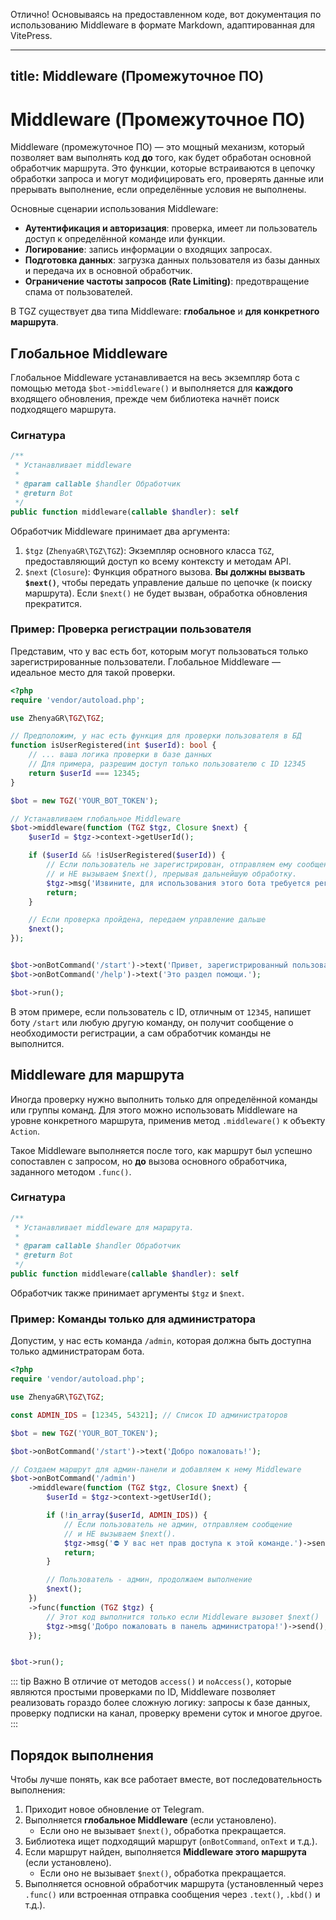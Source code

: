 Отлично! Основываясь на предоставленном коде, вот документация по использованию Middleware в формате Markdown, адаптированная для VitePress.

---
title: Middleware (Промежуточное ПО)
---

# Middleware (Промежуточное ПО)

Middleware (промежуточное ПО) — это мощный механизм, который позволяет вам выполнять код **до** того, как будет обработан основной обработчик маршрута. Это функции, которые встраиваются в цепочку обработки запроса и могут модифицировать его, проверять данные или прерывать выполнение, если определённые условия не выполнены.

Основные сценарии использования Middleware:
-   **Аутентификация и авторизация**: проверка, имеет ли пользователь доступ к определённой команде или функции.
-   **Логирование**: запись информации о входящих запросах.
-   **Подготовка данных**: загрузка данных пользователя из базы данных и передача их в основной обработчик.
-   **Ограничение частоты запросов (Rate Limiting)**: предотвращение спама от пользователей.

В TGZ существует два типа Middleware: **глобальное** и **для конкретного маршрута**.

## Глобальное Middleware

Глобальное Middleware устанавливается на весь экземпляр бота с помощью метода `$bot->middleware()` и выполняется для **каждого** входящего обновления, прежде чем библиотека начнёт поиск подходящего маршрута.

### Сигнатура

```php
/**
 * Устанавливает middleware
 *
 * @param callable $handler Обработчик
 * @return Bot
 */
public function middleware(callable $handler): self
```

Обработчик Middleware принимает два аргумента:
1.  `$tgz` (`ZhenyaGR\TGZ\TGZ`): Экземпляр основного класса `TGZ`, предоставляющий доступ ко всему контексту и методам API.
2.  `$next` (`Closure`): Функция обратного вызова. **Вы должны вызвать `$next()`**, чтобы передать управление дальше по цепочке (к поиску маршрута). Если `$next()` не будет вызван, обработка обновления прекратится.

### Пример: Проверка регистрации пользователя

Представим, что у вас есть бот, которым могут пользоваться только зарегистрированные пользователи. Глобальное Middleware — идеальное место для такой проверки.

```php
<?php
require 'vendor/autoload.php';

use ZhenyaGR\TGZ\TGZ;

// Предположим, у нас есть функция для проверки пользователя в БД
function isUserRegistered(int $userId): bool {
    // ... ваша логика проверки в базе данных
    // Для примера, разрешим доступ только пользователю с ID 12345
    return $userId === 12345;
}

$bot = new TGZ('YOUR_BOT_TOKEN');

// Устанавливаем глобальное Middleware
$bot->middleware(function (TGZ $tgz, Closure $next) {
    $userId = $tgz->context->getUserId();

    if ($userId && !isUserRegistered($userId)) {
        // Если пользователь не зарегистрирован, отправляем ему сообщение
        // и НЕ вызываем $next(), прерывая дальнейшую обработку.
        $tgz->msg('Извините, для использования этого бота требуется регистрация.')->send();
        return;
    }

    // Если проверка пройдена, передаем управление дальше
    $next();
});


$bot->onBotCommand('/start')->text('Привет, зарегистрированный пользователь!');
$bot->onBotCommand('/help')->text('Это раздел помощи.');

$bot->run();
```
В этом примере, если пользователь с ID, отличным от `12345`, напишет боту `/start` или любую другую команду, он получит сообщение о необходимости регистрации, а сам обработчик команды не выполнится.

## Middleware для маршрута

Иногда проверку нужно выполнить только для определённой команды или группы команд. Для этого можно использовать Middleware на уровне конкретного маршрута, применив метод `.middleware()` к объекту `Action`.

Такое Middleware выполняется после того, как маршрут был успешно сопоставлен с запросом, но **до** вызова основного обработчика, заданного методом `.func()`.

### Сигнатура

```php
/**
 * Устанавливает middleware для маршрута.
 *
 * @param callable $handler Обработчик
 * @return Bot
 */
public function middleware(callable $handler): self
```

Обработчик также принимает аргументы `$tgz` и `$next`.

### Пример: Команды только для администратора

Допустим, у нас есть команда `/admin`, которая должна быть доступна только администраторам бота.

```php
<?php
require 'vendor/autoload.php';

use ZhenyaGR\TGZ\TGZ;

const ADMIN_IDS = [12345, 54321]; // Список ID администраторов

$bot = new TGZ('YOUR_BOT_TOKEN');

$bot->onBotCommand('/start')->text('Добро пожаловать!');

// Создаем маршрут для админ-панели и добавляем к нему Middleware
$bot->onBotCommand('/admin')
    ->middleware(function (TGZ $tgz, Closure $next) {
        $userId = $tgz->context->getUserId();

        if (!in_array($userId, ADMIN_IDS)) {
            // Если пользователь не админ, отправляем сообщение
            // и НЕ вызываем $next().
            $tgz->msg('⛔️ У вас нет прав доступа к этой команде.')->send();
            return;
        }

        // Пользователь - админ, продолжаем выполнение
        $next();
    })
    ->func(function (TGZ $tgz) {
        // Этот код выполнится только если Middleware вызовет $next()
        $tgz->msg('Добро пожаловать в панель администратора!')->send();
    });


$bot->run();
```

::: tip Важно
В отличие от методов `access()` и `noAccess()`, которые являются простыми проверками по ID, Middleware позволяет реализовать гораздо более сложную логику: запросы к базе данных, проверку подписки на канал, проверку времени суток и многое другое.
:::

## Порядок выполнения

Чтобы лучше понять, как все работает вместе, вот последовательность выполнения:

1.  Приходит новое обновление от Telegram.
2.  Выполняется **глобальное Middleware** (если установлено).
    -   Если оно не вызывает `$next()`, обработка прекращается.
3.  Библиотека ищет подходящий маршрут (`onBotCommand`, `onText` и т.д.).
4.  Если маршрут найден, выполняется **Middleware этого маршрута** (если установлено).
    -   Если оно не вызывает `$next()`, обработка прекращается.
5.  Выполняется основной обработчик маршрута (установленный через `.func()` или встроенная отправка сообщения через `.text()`, `.kbd()` и т.д.).